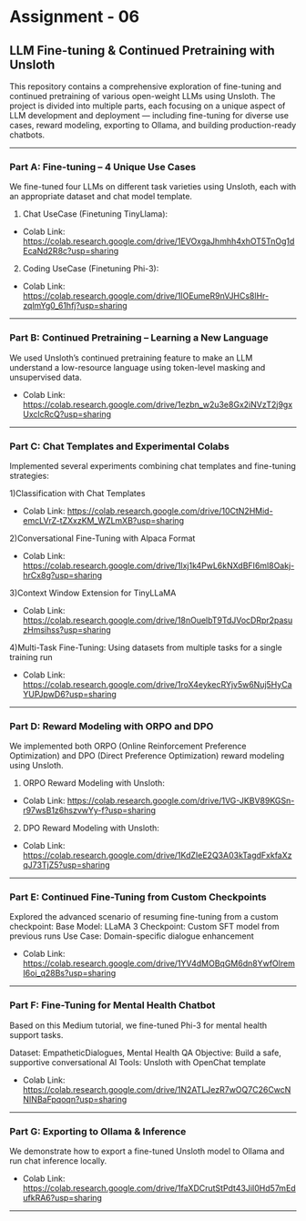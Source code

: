 # Assignment - 06


## LLM Fine-tuning & Continued Pretraining with Unsloth
This repository contains a comprehensive exploration of fine-tuning and continued pretraining of various open-weight LLMs using Unsloth. The project is divided into multiple parts, each focusing on a unique aspect of LLM development and deployment — including fine-tuning for diverse use cases, reward modeling, exporting to Ollama, and building production-ready chatbots.


---

### Part A: Fine-tuning – 4 Unique Use Cases
We fine-tuned four LLMs on different task varieties using Unsloth, each with an appropriate dataset and chat model template.

1) Chat UseCase (Finetuning TinyLlama):

- Colab Link: https://colab.research.google.com/drive/1EVOxgaJhmhh4xhOT5TnOg1dEcaNd2R8c?usp=sharing

2) Coding UseCase (Finetuning Phi-3):

- Colab Link: https://colab.research.google.com/drive/1lOEumeR9nVJHCs8lHr-zqlmYg0_61hfj?usp=sharing

---

### Part B: Continued Pretraining – Learning a New Language
We used Unsloth’s continued pretraining feature to make an LLM understand a low-resource language using token-level masking and unsupervised data.

- Colab Link: https://colab.research.google.com/drive/1ezbn_w2u3e8Gx2iNVzT2j9gxUxclcRcQ?usp=sharing
  
---

### Part C: Chat Templates and Experimental Colabs
Implemented several experiments combining chat templates and fine-tuning strategies:

1)Classification with Chat Templates

- Colab Link: https://colab.research.google.com/drive/10CtN2HMid-emcLVrZ-tZXxzKM_WZLmXB?usp=sharing
  
2)Conversational Fine-Tuning with Alpaca Format

- Colab Link: https://colab.research.google.com/drive/1lxj1k4PwL6kNXdBFI6ml8Oakj-hrCx8g?usp=sharing

3)Context Window Extension for TinyLLaMA

- Colab Link: https://colab.research.google.com/drive/18nOuelbT9TdJVocDRpr2pasuzHmsihss?usp=sharing
  
4)Multi-Task Fine-Tuning: Using datasets from multiple tasks for a single training run

- Colab Link: https://colab.research.google.com/drive/1roX4eykecRYjv5w6Nuj5HyCaYUPJpwD6?usp=sharing

---

### Part D: Reward Modeling with ORPO and DPO
We implemented both ORPO (Online Reinforcement Preference Optimization) and DPO (Direct Preference Optimization) reward modeling using Unsloth.

1) ORPO Reward Modeling with Unsloth:

- Colab Link: https://colab.research.google.com/drive/1VG-JKBV89KGSn-r97wsB1z6hszvwYy-f?usp=sharing

2) DPO Reward Modeling with Unsloth:

- Colab Link: https://colab.research.google.com/drive/1KdZIeE2Q3A03kTagdFxkfaXzqJ73TjZ5?usp=sharing

---

### Part E: Continued Fine-Tuning from Custom Checkpoints
Explored the advanced scenario of resuming fine-tuning from a custom checkpoint:
Base Model: LLaMA 3 
Checkpoint: Custom SFT model from previous runs
Use Case: Domain-specific dialogue enhancement


- Colab Link: https://colab.research.google.com/drive/1YV4dMOBqGM6dn8YwfOlremI6oi_q28Bs?usp=sharing
  
---

### Part F: Fine-Tuning for Mental Health Chatbot
Based on this Medium tutorial, we fine-tuned Phi-3 for mental health support tasks.

Dataset: EmpatheticDialogues, Mental Health QA
Objective: Build a safe, supportive conversational AI
Tools: Unsloth with OpenChat template

- Colab Link: https://colab.research.google.com/drive/1N2ATLJezR7wOQ7C26CwcNNINBaFpqoqn?usp=sharing


---

### Part G: Exporting to Ollama & Inference
We demonstrate how to export a fine-tuned Unsloth model to Ollama and run chat inference locally.


- Colab Link: https://colab.research.google.com/drive/1faXDCrutStPdt43JiI0Hd57mEdufkRA6?usp=sharing


---
